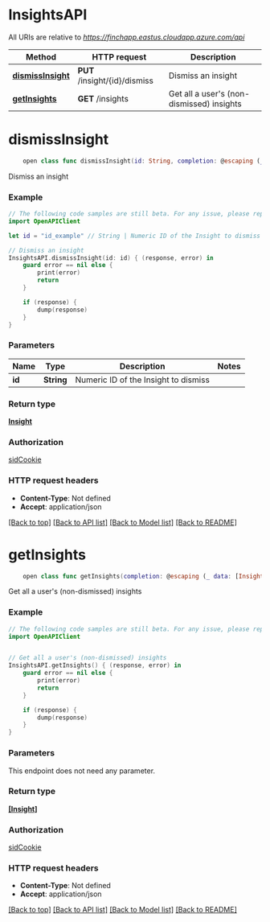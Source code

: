 # InsightsAPI

All URIs are relative to *https://finchapp.eastus.cloudapp.azure.com/api*

Method | HTTP request | Description
------------- | ------------- | -------------
[**dismissInsight**](InsightsAPI.md#dismissinsight) | **PUT** /insight/{id}/dismiss | Dismiss an insight
[**getInsights**](InsightsAPI.md#getinsights) | **GET** /insights | Get all a user&#39;s (non-dismissed) insights


# **dismissInsight**
```swift
    open class func dismissInsight(id: String, completion: @escaping (_ data: Insight?, _ error: Error?) -> Void)
```

Dismiss an insight

### Example 
```swift
// The following code samples are still beta. For any issue, please report via http://github.com/OpenAPITools/openapi-generator/issues/new
import OpenAPIClient

let id = "id_example" // String | Numeric ID of the Insight to dismiss

// Dismiss an insight
InsightsAPI.dismissInsight(id: id) { (response, error) in
    guard error == nil else {
        print(error)
        return
    }

    if (response) {
        dump(response)
    }
}
```

### Parameters

Name | Type | Description  | Notes
------------- | ------------- | ------------- | -------------
 **id** | **String** | Numeric ID of the Insight to dismiss | 

### Return type

[**Insight**](Insight.md)

### Authorization

[sidCookie](../README.md#sidCookie)

### HTTP request headers

 - **Content-Type**: Not defined
 - **Accept**: application/json

[[Back to top]](#) [[Back to API list]](../README.md#documentation-for-api-endpoints) [[Back to Model list]](../README.md#documentation-for-models) [[Back to README]](../README.md)

# **getInsights**
```swift
    open class func getInsights(completion: @escaping (_ data: [Insight]?, _ error: Error?) -> Void)
```

Get all a user's (non-dismissed) insights

### Example 
```swift
// The following code samples are still beta. For any issue, please report via http://github.com/OpenAPITools/openapi-generator/issues/new
import OpenAPIClient


// Get all a user's (non-dismissed) insights
InsightsAPI.getInsights() { (response, error) in
    guard error == nil else {
        print(error)
        return
    }

    if (response) {
        dump(response)
    }
}
```

### Parameters
This endpoint does not need any parameter.

### Return type

[**[Insight]**](Insight.md)

### Authorization

[sidCookie](../README.md#sidCookie)

### HTTP request headers

 - **Content-Type**: Not defined
 - **Accept**: application/json

[[Back to top]](#) [[Back to API list]](../README.md#documentation-for-api-endpoints) [[Back to Model list]](../README.md#documentation-for-models) [[Back to README]](../README.md)

